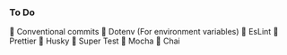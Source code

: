 ### To Do
🔲 Conventional commits
🔲 Dotenv (For environment variables)
🔲 EsLint
🔲 Prettier
🔲 Husky
🔲 Super Test
🔲 Mocha
🔲 Chai